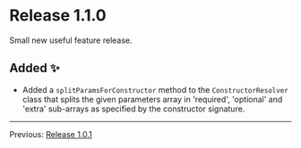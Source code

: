 # Release 1.1.0

Small new useful feature release.

## Added :sparkles:

- Added a `splitParamsForConstructor` method to the `ConstructorResolver` class that splits the given parameters array in 'required', 'optional' and 'extra' sub-arrays as specified by the constructor signature.

---
Previous: [Release 1.0.1](CHANGELOG-1.0.1.md)
